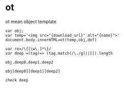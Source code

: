# ot
ot mean object template

```
var obj;
var temp='<img src="{download_url}" alt="{name}">'
document.body.innerHTML=ot(temp,obj,def)
```
```
var re=/\{[\w\.]*\}/
var deep =(tag)=> (tag.match(/\./g)||[]).length

obj.deep0.deep1.deep2

obj[deep0][deep1][deep2]

check deep
```
